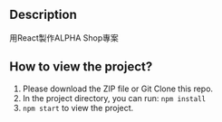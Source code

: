 ## Description
用React製作ALPHA Shop專案

## How to view the project?
1. Please download the ZIP file or Git Clone this repo.
2. In the project directory, you can run: `npm install`
3. `npm start` to view the project.